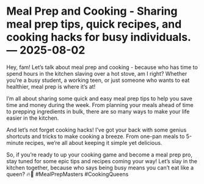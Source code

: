 # Meal Prep and Cooking - Sharing meal prep tips, quick recipes, and cooking hacks for busy individuals. — 2025-08-02

Hey, fam! Let’s talk about meal prep and cooking - because who has time to spend hours in the kitchen slaving over a hot stove, am I right? Whether you’re a busy student, a working teen, or just someone who wants to eat healthier, meal prep is where it’s at!

I’m all about sharing some quick and easy meal prep tips to help you save time and money during the week. From planning your meals ahead of time to prepping ingredients in bulk, there are so many ways to make your life easier in the kitchen.

And let’s not forget cooking hacks! I’ve got your back with some genius shortcuts and tricks to make cooking a breeze. From one-pan meals to 5-minute recipes, we’re all about keeping it simple yet delicious.

So, if you’re ready to up your cooking game and become a meal prep pro, stay tuned for some epic tips and recipes coming your way! Let’s slay in the kitchen together, because who says being busy means you can’t eat like a queen? 🔥🍴 #MealPrepMasters #CookingQueens